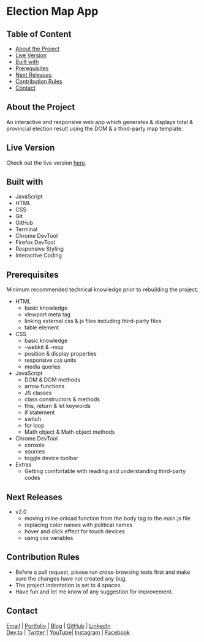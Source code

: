 # Election Map App

<!-- table of content -->
## Table of Content

* [About the Project](#about-the-project)
* [Live Version](#live-version)
* [Built with](#built-with)
* [Prerequisites](#prerequisites)
* [Next Releases](#next-releases)
* [Contribution Rules](#contribution-rules)
* [Contact](#contact)

<!-- about -->
## About the Project

An interactive and responsive web app which generates & displays total & provincial election result using the DOM & a third-party map template.

<!-- live version -->
## Live Version

Check out the live version [here](https://ali-shariatii.github.io/election-map/).

<!-- built -->
## Built with

* JavaScript
* HTML
* CSS
* Git
* GitHub
* Terminal
* Chrome DevTool
* Firefox DevTool
* Responsive Styling
* Interactive Coding

<!-- prerequisites -->
## Prerequisites

Minimum recommended technical knowledge prior to rebuilding the project:

* HTML
    * basic knowledge
    * viewport meta tag
    * linking external css & js files including third-party files
    * table element
* CSS
    * basic knowledge
    * -webkit & -moz
    * position & display properties
    * responsive css units
    * media queries
* JavaScript
    * DOM & DOM methods
    * arrow functions
    * JS classes
    * class constructors & methods
    * this, return & let keywords
    * if statement
    * switch
    * for loop
    * Math object & Math object methods
* Chrome DevTool
    * console
    * sources
    * toggle device toolbar
* Extras
    * Getting comfortable with reading and understanding third-party codes

<!-- new releases -->
## Next Releases

* v2.0
    * moving inline onload function from the body tag to the main.js file
    * replacing color names with political names
    * hover and click effect for touch devices
    * using css variables 

<!-- contribution -->
## Contribution Rules

* Before a pull request, please run cross-browsing tests first and make sure the changes have not created any bug.
* The project indentation is set to 4 spaces.
* Have fun and let me know of any suggestion for improvement.

<!-- contact -->
## Contact

[Email](mailto:a.shariatii91@gmail.com) | [Portfolio](https://alishariatii.com/) | [Blog](https://blog.alishariatii.com/) | [GitHub](https://github.com/ali-shariatii/) | [LinkedIn](https://www.linkedin.com/in/ali-shariatii/)  
[Dev.to](https://dev.to/alishariatii) | [Twitter](https://twitter.com/a_shariatii) | [YouTube](https://www.youtube.com/channel/UCtMqKuobuxPU_9ZIp8vZXgw)| [Instagram](https://www.instagram.com/web_block/)  | [Facebook](https://www.facebook.com/webblokk)


<!-- 
Guidelines
    https://www.markdownguide.org/basic-syntax/#reference-style-links
    https://guides.github.com/pdfs/markdown-cheatsheet-online.pdf 
-->